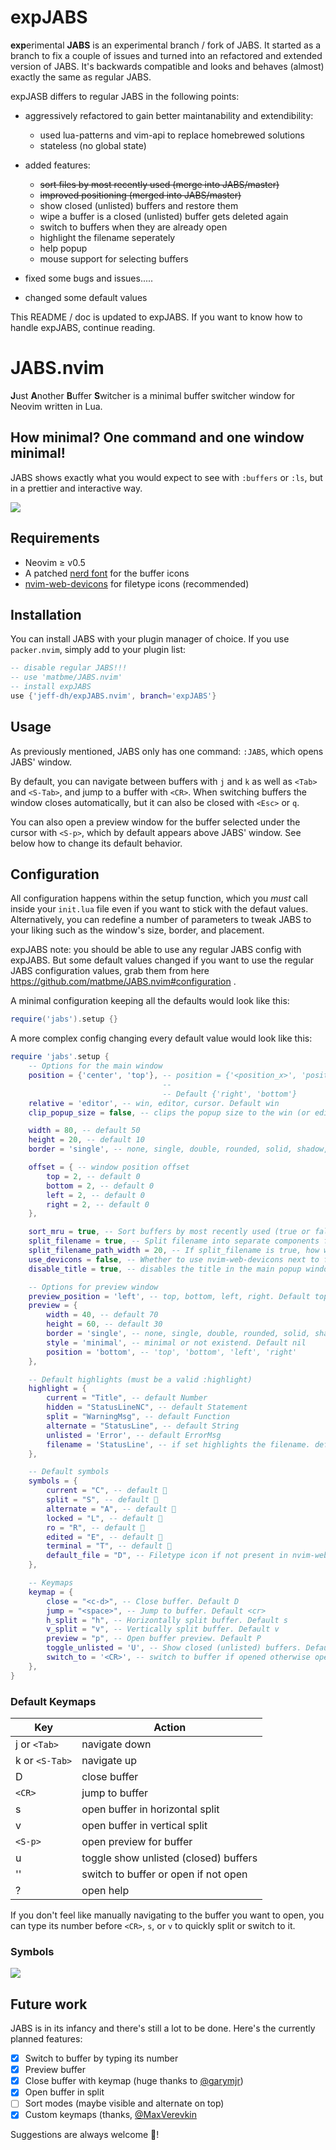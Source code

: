 # expJABS

**exp**erimental **JABS** is an experimental branch / fork of JABS. It started
as a branch to fix a couple of issues and turned into an refactored and
extended version of JABS. It's backwards compatible and looks and behaves
(almost) exactly the same as regular JABS.

expJASB differs to regular JABS in the following points:

- aggressively refactored to gain better maintanability and extendibility:
    - used lua-patterns and vim-api to replace homebrewed solutions
    - stateless (no global state)

- added features:
    - ~~sort files by most recently used (merge into JABS/master)~~
    - ~~improved positioning (merged into JABS/master)~~
    - show closed (unlisted) buffers and restore them
    - wipe a buffer is a closed (unlisted) buffer gets deleted again
    - switch to buffers when they are already open
    - highlight the filename seperately
    - help popup
    - mouse support for selecting buffers

- fixed some bugs and issues.....
- changed some default values

This README / doc is updated to expJABS. If you want to know how to handle expJABS, continue reading.

# JABS.nvim

**J**ust **A**nother **B**uffer **S**witcher is a minimal buffer switcher window for Neovim written in Lua.

## How minimal? One command and one window minimal!

JABS shows exactly what you would expect to see with `:buffers` or `:ls`, but in a prettier and interactive way.

![](https://raw.githubusercontent.com/jeff-dh/expJABS.nvim/expJABS/screenshots/expJABS.gif)

## Requirements

- Neovim ≥ v0.5
- A patched [nerd font](https://www.nerdfonts.com/) for the buffer icons
- [nvim-web-devicons](https://github.com/kyazdani42/nvim-web-devicons) for filetype icons (recommended)

## Installation

You can install JABS with your plugin manager of choice. If you use `packer.nvim`, simply add to your plugin list:

```lua
-- disable regular JABS!!!
-- use 'matbme/JABS.nvim'
-- install expJABS
use {'jeff-dh/expJABS.nvim', branch='expJABS'}
```

## Usage

As previously mentioned, JABS only has one command: `:JABS`, which opens JABS' window.

By default, you can navigate between buffers with `j` and `k` as well as `<Tab>` and `<S-Tab>`, and jump to a buffer with `<CR>`. When switching buffers the window closes automatically, but it can also be closed with `<Esc>` or `q`.

You can also open a preview window for the buffer selected under the cursor with `<S-p>`, which by default appears above JABS' window. See below how to change its default behavior.

## Configuration

All configuration happens within the setup function, which you *must* call inside your `init.lua` file even if you want to stick with the defaut values. Alternatively, you can redefine a number of parameters to tweak JABS to your liking such as the window's size, border, and placement.

expJABS note: you should be able to use any regular JABS config with expJABS. But some default values changed if you want to use the regular JABS configuration values, grab them from here https://github.com/matbme/JABS.nvim#configuration .

A minimal configuration keeping all the defaults would look like this:

```lua
require('jabs').setup {}
```

A more complex config changing every default value would look like this:

```lua
require 'jabs'.setup {
    -- Options for the main window
    position = {'center', 'top'}, -- position = {'<position_x>', 'position_y'} | <position_x> left, center, right,
                                  --                                             <position_y> top, center, bottom
                                  -- Default {'right', 'bottom'}
    relative = 'editor', -- win, editor, cursor. Default win
    clip_popup_size = false, -- clips the popup size to the win (or editor) size. Default true

    width = 80, -- default 50
    height = 20, -- default 10
    border = 'single', -- none, single, double, rounded, solid, shadow, (or an array or chars). Default single

    offset = { -- window position offset
        top = 2, -- default 0
        bottom = 2, -- default 0
        left = 2, -- default 0
        right = 2, -- default 0
    },

    sort_mru = true, -- Sort buffers by most recently used (true or false). Default false
    split_filename = true, -- Split filename into separate components for name and path. Default false
    split_filename_path_width = 20, -- If split_filename is true, how wide the column for the path is supposed to be, Default 0 (don't show path)
    use_devicons = false, -- Whether to use nvim-web-devicons next to filenames. Default true
    disable_title = true, -- disables the title in the main popup window. Default false

    -- Options for preview window
    preview_position = 'left', -- top, bottom, left, right. Default top
    preview = {
        width = 40, -- default 70
        height = 60, -- default 30
        border = 'single', -- none, single, double, rounded, solid, shadow, (or an array or chars). Default double
        style = 'minimal', -- minimal or not existend. Default nil
        position = 'bottom', -- 'top', 'bottom', 'left', 'right'
    },

    -- Default highlights (must be a valid :highlight)
    highlight = {
        current = "Title", -- default Number
        hidden = "StatusLineNC", -- default Statement
        split = "WarningMsg", -- default Function
        alternate = "StatusLine", -- default String
        unlisted = 'Error', -- default ErrorMsg
        filename = 'StatusLine', -- if set highlights the filename. default nil
    },

    -- Default symbols
    symbols = {
        current = "C", -- default 
        split = "S", -- default 
        alternate = "A", -- default 
        locked = "L", -- default 
        ro = "R", -- default 
        edited = "E", -- default 
        terminal = "T", -- default 
        default_file = "D", -- Filetype icon if not present in nvim-web-devicons. Default 
    },

    -- Keymaps
    keymap = {
        close = "<c-d>", -- Close buffer. Default D
        jump = "<space>", -- Jump to buffer. Default <cr>
        h_split = "h", -- Horizontally split buffer. Default s
        v_split = "v", -- Vertically split buffer. Default v
        preview = "p", -- Open buffer preview. Default P
        toggle_unlisted = 'U', -- Show closed (unlisted) buffers. Default u
        switch_to = '<CR>', -- switch to buffer if opened otherwise open it. Default <S-CR>
    },
}
```

### Default Keymaps

| Key            | Action                                |
| -------------- | ------------------------------------- |
| j or `<Tab>`   | navigate down                         |
| k or `<S-Tab>` | navigate up                           |
| D              | close buffer                          |
| `<CR>`         | jump to buffer                        |
| s              | open buffer in horizontal split       |
| v              | open buffer in vertical split         |
| `<S-p>`        | open preview for buffer               |
| u              | toggle show unlisted (closed) buffers |
| '<S-CR>'       | switch to buffer or open if not open  |
| ?              | open help

If you don't feel like manually navigating to the buffer you want to open, you can type its number before `<CR>`, `s`, or `v` to quickly split or switch to it.

### Symbols

<img src="screenshots/icons.png"/>

## Future work

JABS is in its infancy and there's still a lot to be done. Here's the currently planned features:

- [x] Switch to buffer by typing its number
- [x] Preview buffer
- [x] Close buffer with keymap (huge thanks to [@garymjr](https://github.com/garymjr))
- [x] Open buffer in split
- [ ] Sort modes (maybe visible and alternate on top)
- [x] Custom keymaps (thanks, [@MaxVerevkin](https://github.com/MaxVerevkin)

Suggestions are always welcome 🙂!
